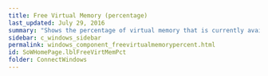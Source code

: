 ```yaml
---
title: Free Virtual Memory (percentage)
last_updated: July 29, 2016
summary: "Shows the percentage of virtual memory that is currently available to applications."
sidebar: c_windows_sidebar
permalink: windows_component_freevirtualmemorypercent.html
id: SoWHomePage.lblFreeVirtMemPct
folder: ConnectWindows
---
```

